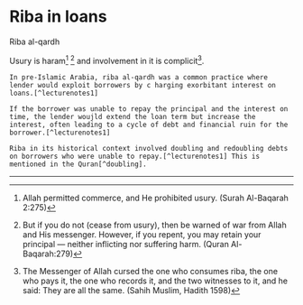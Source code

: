 # Riba in loans

Riba al-qardh

Usury is haram[^1] [^2] and involvement in it is complicit[^3].

~~~admonish note title="Pre-Islamic Arabic"
In pre-Islamic Arabia, riba al-qardh was a common practice where lender would exploit borrowers by c harging exorbitant interest on loans.[^lecturenotes1]

If the borrower was unable to repay the principal and the interest on time, the lender woujld extend the loan term but increase the interest, often leading to a cycle of debt and financial ruin for the borrower.[^lecturenotes1]

Riba in its historical context involved doubling and redoubling debts on borrowers who were unable to repay.[^lecturenotes1] This is mentioned in the Quran[^doubling].
~~~

---

[^1]: Allah permitted commerce, and He prohibited usury. (Surah Al-Baqarah 2:275)

[^2]: But if you do not (cease from usury), then be warned of war from Allah and His messenger. However, if you repent, you may retain your principal — neither inflicting nor suffering harm. (Quran Al-Baqarah:279)

[^3]: The Messenger of Allah cursed the one who consumes riba, the one who pays it, the one who records it, and the two witnesses to it, and he said: They are all the same. (Sahih Muslim, Hadith 1598)

[^lecturenotes1]: Based on lecture notes.

[^doubling]: O you who have believed, do not consume usury, doubled and multiplied, but fear Allah that you may be successful.
